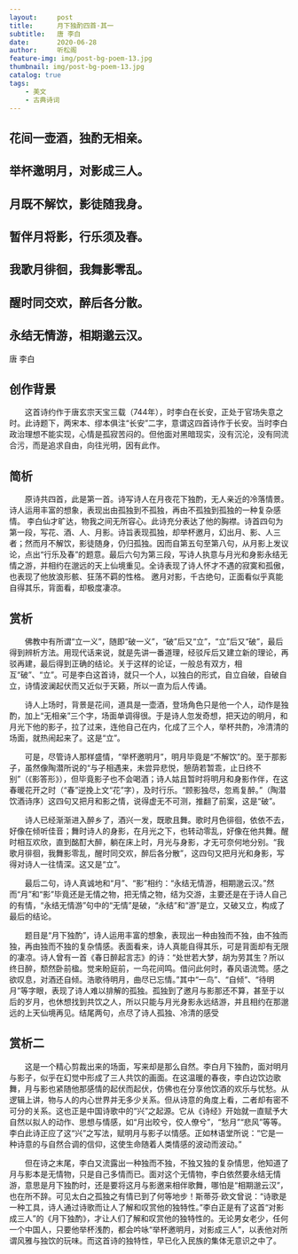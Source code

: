 ```yaml
---
layout:     post
title:      月下独酌四首·其一
subtitle:   唐 李白
date:       2020-06-28
author:     听松阁
feature-img: img/post-bg-poem-13.jpg
thumbnail: img/post-bg-poem-13.jpg
catalog: true
tags:
    - 美文
    - 古典诗词
---
```



## 花间一壶酒，独酌无相亲。

## 举杯邀明月，对影成三人。

## 月既不解饮，影徒随我身。

## 暂伴月将影，行乐须及春。

## 我歌月徘徊，我舞影零乱。

## 醒时同交欢，醉后各分散。

## 永结无情游，相期邈云汉。


唐 李白



## 创作背景



　　这首诗约作于唐玄宗天宝三载（744年），时李白在长安，正处于官场失意之时。此诗题下，两宋本、缪本俱注“长安”二字，意谓这四首诗作于长安。当时李白政治理想不能实现，心情是孤寂苦闷的。但他面对黑暗现实，没有沉沦，没有同流合污，而是追求自由，向往光明，因有此作。



## 简析

　　原诗共四首，此是第一首。诗写诗人在月夜花下独酌，无人亲近的冷落情景。诗人运用丰富的想象，表现出由孤独到不孤独，再由不孤独到孤独的一种复杂感情。 李白仙才旷达，物我之间无所容心。此诗充分表达了他的胸襟。诗首四句为第一段，写花、酒、人、月影。诗旨表现孤独，却举杯邀月，幻出月、影、人三者；然而月不解饮，影徒随身，仍归孤独。因而自第五句至第八句，从月影上发议论，点出“行乐及春”的题意。最后六句为第三段，写诗人执意与月光和身影永结无情之游，并相约在邈远的天上仙境重见。全诗表现了诗人怀才不遇的寂寞和孤傲，也表现了他放浪形骸、狂荡不羁的性格。 邀月对影，千古绝句，正面看似乎真能自得其乐，背面看，却极度凄凉。





## 赏析



　　佛教中有所谓“立一义”，随即“破一义”，“破”后又“立”，“立”后又“破”，最后得到辨析方法。用现代话来说，就是先讲一番道理，经驳斥后又建立新的理论，再驳再建，最后得到正确的结论。关于这样的论证，一般总有双方，相互“破”、“立”。可是李白这首诗，就只一个人，以独白的形式，自立自破，自破自立，诗情波澜起伏而又近似于天籁，所以一直为后人传诵。



　　诗人上场时，背景是花间，道具是一壶酒，登场角色只是他一个人，动作是独酌，加上“无相亲”三个字，场面单调得很。于是诗人忽发奇想，把天边的明月，和月光下他的影子，拉了过来，连他自己在内，化成了三个人，举杯共酌，冷清清的场面，就热闹起来了。这是“立”。



　　可是，尽管诗人那样盛情，“举杯邀明月”，明月毕竟是“不解饮”的。至于那影子，虽然像陶潜所说的“与子相遇来，未尝异悲悦，憩荫若暂乖，止日终不别”（《影答形》），但毕竟影子也不会喝酒；诗人姑且暂时将明月和身影作伴，在这春暖花开之时（“春”逆挽上文“花”字），及时行乐。“顾影独尽，忽焉复醉。”（陶潜饮酒诗序）这四句又把月和影之情，说得虚无不可测，推翻了前案，这是“破”。



　　诗人已经渐渐进入醉乡了，酒兴一发，既歌且舞。歌时月色徘徊，依依不去，好像在倾听佳音；舞时诗人的身影，在月光之下，也转动零乱，好像在他共舞。醒时相互欢欣，直到酩酊大醉，躺在床上时，月光与身影，才无可奈何地分别。“我歌月徘徊，我舞影零乱，醒时同交欢，醉后各分散”，这四句又把月光和身影，写得对诗人一往情深。这又是“立”。



　　最后二句，诗人真诚地和“月”、“影”相约：“永结无情游，相期邈云汉。”然而“月”和“影”毕竟还是无情之物，把无情之物，结为交游，主要还是在于诗人自己的有情，“永结无情游”句中的“无情”是破，“永结”和“游”是立，又破又立，构成了最后的结论。



　　题目是“月下独酌”，诗人运用丰富的想象，表现出一种由独而不独，由不独而独，再由独而不独的复杂情感。表面看来，诗人真能自得其乐，可是背面却有无限的凄凉。诗人曾有一首《春日醉起言志》的诗：“处世若大梦，胡为劳其生？所以终日醉，颓然卧前楹。觉来盼庭前，一鸟花间鸣。借问此何时，春风语流莺。感之欲叹息，对酒还自倾。浩歌待明月，曲尽已忘情。”其中“一鸟”、“自倾”、“待明月”等字眼，表现了诗人难以排解的孤独。孤独到了邀月与影那还不算，甚至于以后的岁月，也休想找到共饮之人，所以只能与月光身影永远结游，并且相约在那邈远的上天仙境再见。结尾两句，点尽了诗人孤独、冷清的感受







## 赏析二



　　这是一个精心剪裁出来的场面，写来却是那么自然。李白月下独酌，面对明月与影子，似乎在幻觉中形成了三人共饮的画面。在这温暖的春夜，李白边饮边歌舞，月与影也紧随他那感情的起伏而起伏，仿佛也在分享他饮酒的欢乐与忧愁。从逻辑上讲，物与人的内心世界并无多少关系。但从诗意的角度上看，二者却有密不可分的关系。这也正是中国诗歌中的“兴”之起源。它从《诗经》开始就一直赋予大自然以拟人的动作、思想与情感，如“月出皎兮，佼人僚兮”，“愁月”“悲风”等等。李白此诗正应了这“兴”之写法，赋明月与影子以情感。正如林语堂所说：“它是一种诗意的与自然合调的信仰，这使生命随着人类情感的波动而波动。”



　　但在诗之末尾，李白又流露出一种独而不独，不独又独的复杂情思，他知道了月与影本是无情物，只是自己多情而已。面对这个无情物，李白依然要永结无情游，意思是月下独酌时，还是要将这月与影邀来相伴歌舞，哪怕是“相期邈云汉”，也在所不辞。可见太白之孤独之有情已到了何等地步！斯蒂芬·欧文曾说：“诗歌是一种工具，诗人通过诗歌而让人了解和叹赏他的独特性。”李白正是有了这首“对影成三人”的《月下独酌》，才让人们了解和叹赏他的独特性的。无论男女老少，任何一个中国人，只要他举杯浅酌，都会吟咏“举杯邀明月，对影成三人”，以表他对所谓风雅与独饮的玩味。而这首诗的独特性，早已化入民族的集体无意识之中了。
